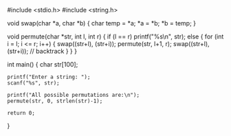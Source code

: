 #include <stdio.h>
#include <string.h>

void swap(char *a, char *b)
{
    char temp = *a;
    *a = *b;
    *b = temp;
}

void permute(char *str, int l, int r)
{
    if (l == r)
        printf("%s\n", str);
    else
    {
        for (int i = l; i <= r; i++)
        {
            swap((str+l), (str+i));
            permute(str, l+1, r);
            swap((str+l), (str+i)); // backtrack
        }
    }
}

int main()
{
    char str[100];

    printf("Enter a string: ");
    scanf("%s", str);

    printf("All possible permutations are:\n");
    permute(str, 0, strlen(str)-1);

    return 0;
}
